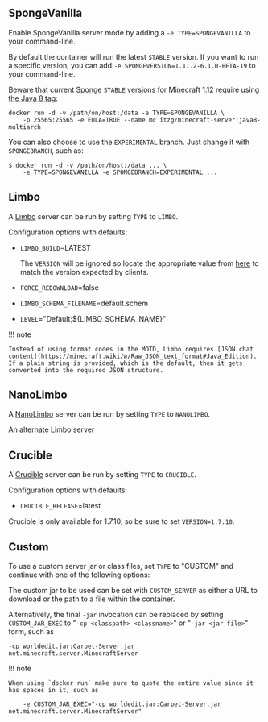
## SpongeVanilla

Enable SpongeVanilla server mode by adding a `-e TYPE=SPONGEVANILLA` to your command-line.

By default the container will run the latest `STABLE` version.
If you want to run a specific version, you can add `-e SPONGEVERSION=1.11.2-6.1.0-BETA-19` to your command-line.

Beware that current [Sponge](https://www.spongepowered.org) `STABLE` versions for Minecraft 1.12 require using [the Java 8 tag](../../versions/java.md):

``` shell
docker run -d -v /path/on/host:/data -e TYPE=SPONGEVANILLA \
    -p 25565:25565 -e EULA=TRUE --name mc itzg/minecraft-server:java8-multiarch
```

You can also choose to use the `EXPERIMENTAL` branch.
Just change it with `SPONGEBRANCH`, such as:

``` shell
$ docker run -d -v /path/on/host:/data ... \
    -e TYPE=SPONGEVANILLA -e SPONGEBRANCH=EXPERIMENTAL ...
```

## Limbo

A [Limbo](https://github.com/LOOHP/Limbo) server can be run by setting `TYPE` to `LIMBO`.

Configuration options with defaults:

- `LIMBO_BUILD`=LATEST

  The `VERSION` will be ignored so locate the appropriate value from [here](https://ci.loohpjames.com/job/Limbo/) to match the version expected by clients.

- `FORCE_REDOWNLOAD`=false
- `LIMBO_SCHEMA_FILENAME`=default.schem
- `LEVEL`="Default;${LIMBO_SCHEMA_NAME}"

!!! note

    Instead of using format codes in the MOTD, Limbo requires [JSON chat content](https://minecraft.wiki/w/Raw_JSON_text_format#Java_Edition). If a plain string is provided, which is the default, then it gets converted into the required JSON structure. 

## NanoLimbo

A [NanoLimbo](https://github.com/Nan1t/NanoLimbo) server can be run by setting `TYPE` to `NANOLIMBO`.

An alternate Limbo server

## Crucible

A [Crucible](https://github.com/CrucibleMC/Crucible) server can be run by setting `TYPE` to `CRUCIBLE`.

Configuration options with defaults:

- `CRUCIBLE_RELEASE`=latest

Crucible is only available for 1.7.10, so be sure to set `VERSION=1.7.10`.

## Custom

To use a custom server jar or class files, set `TYPE` to "CUSTOM" and continue with one of the following options:

The custom jar to be used can be set with `CUSTOM_SERVER` as either a URL to download or the path to a file within the container.

Alternatively, the final `-jar` invocation can be replaced by setting `CUSTOM_JAR_EXEC` to "`-cp <classpath> <classname>`" or "`-jar <jar file>`" form, such as

```
-cp worldedit.jar:Carpet-Server.jar net.minecraft.server.MinecraftServer
```

!!! note

    When using `docker run` make sure to quote the entire value since it has spaces in it, such as

        -e CUSTOM_JAR_EXEC="-cp worldedit.jar:Carpet-Server.jar net.minecraft.server.MinecraftServer"
